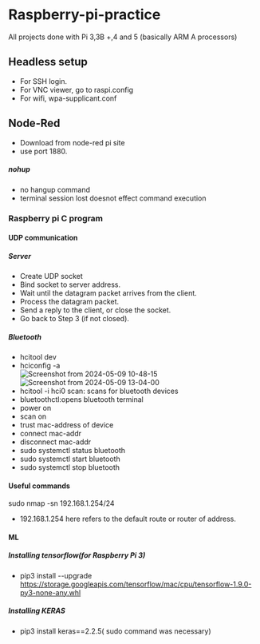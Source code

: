 # Raspberry-pi-practice
All projects done with Pi 3,3B +,4 and 5 (basically ARM A processors)
## Headless setup
- For SSH login.
- For VNC viewer, go to raspi.config
- For wifi, wpa-supplicant.conf
## Node-Red
- Download from node-red pi site
- use port 1880.
##### nohup
- no hangup command
- terminal session lost doesnot effect command execution
### Raspberry pi C program
#### UDP communication
##### Server
- Create UDP socket
- Bind socket to server address.
- Wait until the datagram packet arrives from the client.
- Process the datagram packet.
- Send a reply to the client, or close the socket.
- Go back to Step 3 (if not closed).
##### Bluetooth
- hcitool dev
- hciconfig -a
<br>![Screenshot from 2024-05-09 10-48-15](https://github.com/hawahari/Raspberry-pi-practice/assets/149294262/de0b58fc-a210-403d-ae98-7fc4affe5bc9)
<br>![Screenshot from 2024-05-09 13-04-00](https://github.com/hawahari/Raspberry-pi-practice/assets/149294262/f6365f63-6615-4fa7-b5c1-a623a946ba7a)
- hcitool -i hci0 scan: scans for bluetooth devices
- bluetoothctl:opens bluetooth terminal
- power on
- scan on
- trust mac-address of device
- connect mac-addr
- disconnect mac-addr
- sudo systemctl status bluetooth
- sudo systemctl start bluetooth
- sudo systemctl stop bluetooth

#### Useful commands
sudo nmap -sn 192.168.1.254/24<br>
- 192.168.1.254 here refers to the default route or router of address.
#### ML
##### Installing tensorflow(for Raspberry Pi 3)
- pip3 install --upgrade https://storage.googleapis.com/tensorflow/mac/cpu/tensorflow-1.9.0-py3-none-any.whl
##### Installing KERAS 
- pip3 install keras==2.2.5( sudo command was necessary)
  
